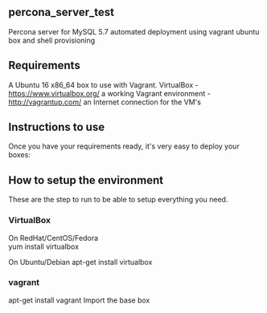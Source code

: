 ## percona_server_test
Percona server for MySQL 5.7 automated deployment using vagrant ubuntu box and shell provisioning


## Requirements

A Ubuntu 16 x86_64 box to use with Vagrant.
VirtualBox - https://www.virtualbox.org/
a working Vagrant environment - http://vagrantup.com/
an Internet connection for the VM's


## Instructions to use
Once you have your requirements ready, it's very easy to deploy your boxes:


## How to setup the environment
These are the step to run to be able to setup everything you need.

### VirtualBox

On RedHat/CentOS/Fedora  
yum install virtualbox
 
On Ubuntu/Debian
apt-get install virtualbox

### vagrant

apt-get install vagrant
Import the base box
